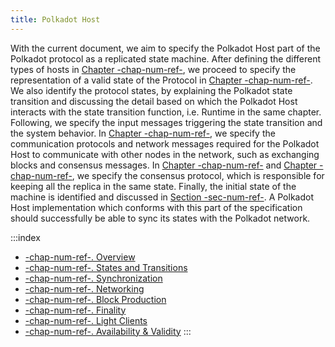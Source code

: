 ```yaml
---
title: Polkadot Host
---
```


With the current document, we aim to specify the Polkadot Host part of the Polkadot protocol as a replicated state machine. After defining the different types of hosts in [Chapter -chap-num-ref-](chap-overview), we proceed to specify the representation of a valid state of the Protocol in [Chapter -chap-num-ref-](chap-state). We also identify the protocol states, by explaining the Polkadot state transition and discussing the detail based on which the Polkadot Host interacts with the state transition function, i.e. Runtime in the same chapter. Following, we specify the input messages triggering the state transition and the system behavior. In [Chapter -chap-num-ref-](chap-networking), we specify the communication protocols and network messages required for the Polkadot Host to communicate with other nodes in the network, such as exchanging blocks and consensus messages. In [Chapter -chap-num-ref-](sect-block-production) and [Chapter -chap-num-ref-](sect-finality), we specify the consensus protocol, which is responsible for keeping all the replica in the same state. Finally, the initial state of the machine is identified and discussed in [Section -sec-num-ref-](id-cryptography-encoding#chapter-genesis). A Polkadot Host implementation which conforms with this part of the specification should successfully be able to sync its states with the Polkadot network.

:::index
- [-chap-num-ref-. Overview](chap-overview)
- [-chap-num-ref-. States and Transitions](chap-state)
- [-chap-num-ref-. Synchronization](chap-sync)
- [-chap-num-ref-. Networking](chap-networking)
- [-chap-num-ref-. Block Production](sect-block-production)
- [-chap-num-ref-. Finality](sect-finality)
- [-chap-num-ref-. Light Clients](sect-lightclient)
- [-chap-num-ref-. Availability & Validity](chapter-anv)
:::